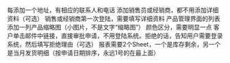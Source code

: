 每添加一个地址，有相应的联系人和电话
添加销售员或经销商，都不用添加详细资料（可选）
销售或经销商第一次登陆，需要填写详细资料
 产品管理界面的列表添加一列产品缩略图（小图片，不是文字“缩略图”）
颜色区分，需要明显一点
 客户单击邮件中链接，直接审批申请，不用登陆系统。拒绝的话，告知用户需要登录系统，然后填写拒绝理由（可选）
报表需要2个Sheet，一个是库存剩余，另一个是当月发货明细（按申请日期排序，永远1号的在最上面）
